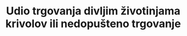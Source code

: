 ---
title: Udio trgovanja divljim životinjama krivolov ili nedopušteno trgovanje
permalink: /15-7-1/
sdg_goal: 15
layout: indicator
indicator: 15.7.1
indicator_variable: null
graph: null
graph_type_description: null
graph_status_notes: unk
variable_description: null
variable_notes: null
un_designated_tier: '2'
un_custodial_agency: 'UNODC;  CITES  (Partnering  Agencies:  UNEP)'
target_id: '15.7'
has_metadata: true
rationale_interpretation: >-
  Pokazatelj mjeri napore za provedbu zakona u borbi protiv krivolova i nezakonite trgovine zaštićenim vrstama flore i faune, s napadima koji predstavljaju djelovanje zakona. Budući da su trendovi napadaja besmisleni bez nekih naznaka trendova potražnje, izdane su dozvole za uvoz i izvoz (potrebne u okviru CITES-a) kao pokazatelj pravne potražnje tržišta. @ @ Uspoređujući napade divljih životinja i proizvoda divljih životinja i pravna trgovina namjerava mjeriti zadnji dio cilja "rješavati i potražnju i opskrbu ilegalnim divljim životinjskim proizvodima".
goal_meta_link: 'http://unstats.un.org/sdgs/files/metadata-compilation/Metadata-Goal-15.pdf'
goal_meta_link_page: 20
indicator_name: Udio trgovanja divljim životinjama krivolov ili nedopušteno trgovanje
target: >-
  Poduzeti hitne mjere kako bi se okončali krivolov i trgovanje zaštićenim vrstama flore i faune i rješavali potražnju i opskrbu ilegalnim divljim proizvodima.
indicator_definition: >-
  Udio trgovine divljim životinjama iz krivolova ili  nedopuštenog trgovanja, definirana je kao udio ukupnih napada na divlje životinje prema ukupnom broju divljih životinja kojima se trguje, što dokazuje izdana izvozna dozvola. Različiti proizvodi od divljih životinja kojima se trguju i oduzimaju se uspoređuju se primjenom mjera agregacije. Koncepti: Divljina se definira kao zaštićene divlje vrste flore i faune koje se pravno trguju i uključene u priložene CITES. Uz izuzetak vrsta Priloga I najčešće je zaštićeno divlje životinje pravno trgovano. Krivolov se definira kao ilegalno uzimanje divljih životinja u svrhu međunarodne trgovine. Neovlašteno trgovanje je definirano kao ilegalni uvoz ili izvoz divljih životinja. Izvozne dozvole potrebne su za izvoz svake države članice navedene u CITES-u (definirano u članku VI CITES-a, kojim se uređuje dozvola za izvoz informacija i sadrži Rezoluciju br. 8.5, u kojoj je Konferencija ugovornih stranaka Konvencije dogovorila o podacima o ulasku u izvoznu dozvolu, oduzimanje je rezultat oduzimanja divljih životinja ili proizvoda životinjskog podrijetla od strane nacionalnih tijela za provedbu zakona, a napadima se javljaju kada tijela nadležna za provođenje zakona sumnjaju da je divlji život ili proizvod divljine koji se susreću dobiveni ili krijumčari ilegalno. gdje, kada i zašto nacionalna tijela za provedbu zakona zaplijenju biljni i životinjski svijet, informacije o oduzete stavke više ili manje odgovaraju varijablama koje je CITES odredio u izvoznoj dozvoli. vrsta (ili najniža moguća taksonomska razina) oduzetog uzorka. Idealno je uključena i količina uzoraka i jedinica mjere, kao i trgovinski izraz koji određuje proizvod koji je zaplijenjen. Mjera agregiranja. Težina i broj napadaja ne mogu se koristiti kao pokazatelj krivolova jer nema smisla usporediti ili dodati različite proizvode divljih životinja. S obzirom na to da se pravna trgovina pojavljuje među svim vrstama proizvoda, uključujući one navedene u CITES Dodatku I, moguće je izvesti standardne cijene iz uvoznih evidencija na zajedničkom tržištu i odrediti, na primjer, koja je relativna vrijednost palisade u odnosu na sušenu seahorses.
method_of_computation: >-
  PIT  =  total  aggregated  wildlife  seizures  /  total  aggregated  wildlife  export  permits  issued  Aggregation:  defining  a  common  matrix  to  aggregate  wildlife  seizures  related  to  different  species.  For  the  purpose  of  calculating  an  aggregated  figure  import  and  expert  prices  are  associated  to  each  species.  see  report  for  further  information  on  methodology  and  formulas.
source_title: null
source_notes: null
published: true  

---